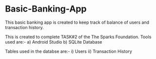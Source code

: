 # Basic-Banking-App
This basic banking app is created to keep track of balance of users and transaction history.

This is created to complete TASK#2 of the The Sparks Foundation.
Tools used are:-
   a) Android Studio
   b) SQLite Database
   
Tables used in the databse are:-
   i) Users 
   ii) Transaction History
